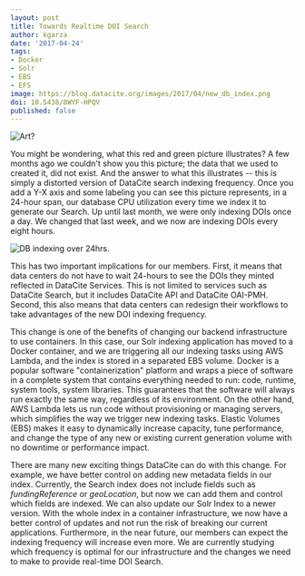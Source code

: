 ```yaml
---
layout: post
title: Towards Realtime DOI Search
author: kgarza
date: '2017-04-24'
tags:
- Docker
- Solr
- EBS
- EFS
image: https://blog.datacite.org/images/2017/04/new_db_index.png
doi: 10.5438/8WYF-HPQV
published: false
---
```



![Art?](/images/2017/04/art2_new_db_index.png)

You might be wondering, what this red and green picture illustrates?  A few months ago we couldn't  show you this picture; the data that we used to created it, did not exist. And the answer to what this illustrates -- this is simply a distorted version of DataCite search indexing frequency. Once you add a Y-X axis and some labeling you can see this picture represents, in a 24-hour span, our database CPU utilization every time we index it to generate our Search. Up until last month, we were only indexing DOIs once a day. We changed that last week, and we now are indexing DOIs every eight hours.

![DB indexing over 24hrs.](/images/2017/04/new_db_index.png)

This has two important implications for our members. First, it means that data centers do not have to wait 24-hours to see the DOIs they minted reflected in DataCite Services. This is not limited to services such as DataCite Search, but it includes DataCite API and DataCite OAI-PMH. Second, this also means that data centers can redesign their workflows to take advantages of the new DOI indexing frequency.

This change is one of the benefits of changing our backend infrastructure to use containers. In this case, our Solr indexing application has moved to a Docker container, and we are triggering all our indexing tasks using AWS Lambda, and the index is stored in a separated EBS volume. Docker is a popular software "containerization" platform and wraps a piece of software in a complete system that contains everything needed to run: code, runtime, system tools, system libraries. This guarantees that the software will always run exactly the same way, regardless of its environment. On the other hand, AWS Lambda lets us run code without provisioning or managing servers, which simplifies the way we trigger new indexing tasks. Elastic Volumes (EBS) makes it easy to dynamically increase capacity, tune performance, and change the type of any new or existing current generation volume with no downtime or performance impact.

There are many new exciting things DataCite can do with this change. For example, we have better control on adding new metadata fields in our index. Currently, the Search index does not include fields such as _fundingReference_ or _geoLocation_, but now we can add them and control which fields are indexed. We can also update our Solr Index to a newer version. With the whole index in a container infrastructure, we now have a better control of updates and not run the risk of breaking our current applications. Furthermore, in the near future, our members can expect the indexing frequency will increase even more. We are currently studying which frequency is optimal for our infrastructure and the changes we need to make to provide real-time DOI Search.

